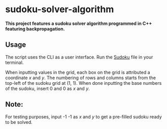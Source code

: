 # sudoku-solver-algorithm
**This project features a sudoku solver algorithm programmed in C++ featuring backpropagation.**

## Usage
The script uses the CLI as a user interface. Run the [Sudoku](https://github.com/etiennecollin/sudoku-solver-algorithm/blob/main/Sudoku) file in your terminal.

When inputting values in the grid, each box on the grid is attributed a coordinate $x$ and $y$. The numbering of rows and columns starts from the top-left of the sudoku grid at (1, 1). When done inputting the base numbers of the sudoku, insert 0 and 0 as $x$ and $y$.

## Note:
For testing purposes, input -1 -1 as $x$ and $y$ to get a pre-filled sudoku ready to be solved.
